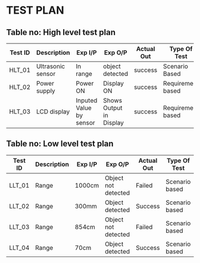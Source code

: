 # TEST PLAN

## Table no: High level test plan

| **Test ID** | **Description**                                              | **Exp I/P** | **Exp O/P** | **Actual Out** |**Type Of Test**  |    
|-------------|--------------------------------------------------------------|------------|-------------|----------------|------------------|
|  HLT_01       |Ultrasonic sensor |  In range| object detected | success |Scenario Based |
|  HLT_02       | Power supply |	Power ON |	Display ON	|success	| Requirement based | 
|  HLT_03       | LCD display| Inputed Value by sensor | Shows Output in Display |success|Requirement based    |

## Table no: Low level test plan

| **Test ID** | **Description**                                              | **Exp I/P** | **Exp O/P** | **Actual Out** |**Type Of Test**  |    
|-------------|--------------------------------------------------------------|------------|-------------|----------------|------------------|
|  LLT_01      |Range | 1000cm | Object not detected | Failed |Scenario based |
|  LLT_02       |Range  | 300mm | Object detected | Success |Scenario based    |
|  LLT_03       |Range  | 854cm|Object not detected | Failed |Scenario based    |
| LLT_04 | Range | 70cm | Object detected | Success |Scenario based  |



   
   
 
